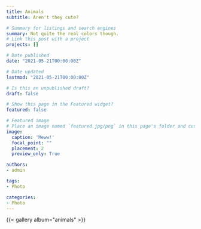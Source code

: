 ```yaml
---
title: Animals
subtitle: Aren't they cute?

# Summary for listings and search engines
summary: Not quite the real colors though.
# Link this post with a project
projects: []

# Date published
date: "2021-05-21T00:00:00Z"

# Date updated
lastmod: "2021-05-21T00:00:00Z"

# Is this an unpublished draft?
draft: false

# Show this page in the Featured widget?
featured: false

# Featured image
# Place an image named `featured.jpg/png` in this page's folder and customize its options here.
image:
  caption: 'Meww!'
  focal_point: ""
  placement: 2
  preview_only: True

authors:
- admin

tags:
- Photo

categories:
- Photo
---
```


{{< gallery album="animals" >}}

